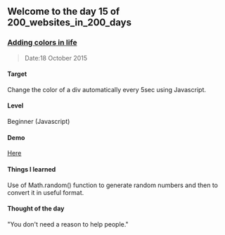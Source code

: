 ## Welcome to the day 15 of 200_websites_in_200_days
### <a href="http://codepen.io/andy1729/full/rOYQgm/" target="_blank">Adding colors in life</a>
> Date:18 October 2015

#### Target
  Change the color of a div automatically every 5sec using Javascript.

#### Level
  Beginner (Javascript)

#### Demo
  <a href="http://codepen.io/andy1729/full/rOYQgm/" target="_blank">Here</a>


#### Things I learned
  Use of Math.random() function to generate random numbers and then to convert it in useful format.

#### Thought of the day
  "You don't need a reason to help people."
